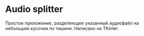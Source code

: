 # Audio splitter

Простое приложение, разделяющее указанный аудиофайл на небольшие кусочки по тишине.
Написано на TKinter